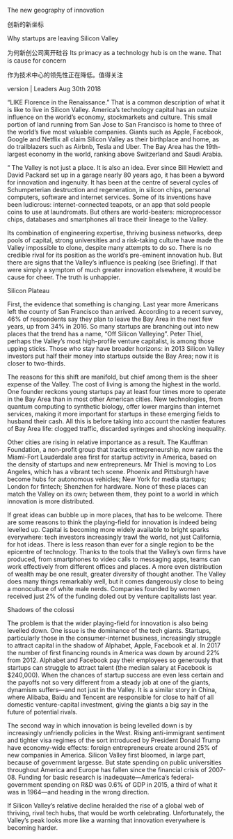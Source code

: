 
The new geography of innovation

创新的新坐标

Why startups are leaving Silicon Valley

为何新创公司离开硅谷
Its primacy as a technology hub is on the wane. That is cause for concern

作为技术中心的领先性正在降低。值得关注

version | Leaders
Aug 30th 2018


“LIKE Florence in the Renaissance.” That is a common description of what it is like to live in Silicon Valley. America’s technology capital has an outsize influence on the world’s economy, stockmarkets and culture. This small portion of land running from San Jose to San Francisco is home to three of the world’s five most valuable companies. Giants such as Apple, Facebook, Google and Netflix all claim Silicon Valley as their birthplace and home, as do trailblazers such as Airbnb, Tesla and Uber. The Bay Area has the 19th-largest economy in the world, ranking above Switzerland and Saudi Arabia.

“
The Valley is not just a place. It is also an idea. Ever since Bill Hewlett and David Packard set up in a garage nearly 80 years ago, it has been a byword for innovation and ingenuity. It has been at the centre of several cycles of Schumpeterian destruction and regeneration, in silicon chips, personal computers, software and internet services. Some of its inventions have been ludicrous: internet-connected teapots, or an app that sold people coins to use at laundromats. But others are world-beaters: microprocessor chips, databases and smartphones all trace their lineage to the Valley.


Its combination of engineering expertise, thriving business networks, deep pools of capital, strong universities and a risk-taking culture have made the Valley impossible to clone, despite many attempts to do so. There is no credible rival for its position as the world’s pre-eminent innovation hub. But there are signs that the Valley’s influence is peaking (see Briefing). If that were simply a symptom of much greater innovation elsewhere, it would be cause for cheer. The truth is unhappier.

Silicon Plateau

First, the evidence that something is changing. Last year more Americans left the county of San Francisco than arrived. According to a recent survey, 46% of respondents say they plan to leave the Bay Area in the next few years, up from 34% in 2016. So many startups are branching out into new places that the trend has a name, “Off Silicon Valleying”. Peter Thiel, perhaps the Valley’s most high-profile venture capitalist, is among those upping sticks. Those who stay have broader horizons: in 2013 Silicon Valley investors put half their money into startups outside the Bay Area; now it is closer to two-thirds.

The reasons for this shift are manifold, but chief among them is the sheer expense of the Valley. The cost of living is among the highest in the world. One founder reckons young startups pay at least four times more to operate in the Bay Area than in most other American cities. New technologies, from quantum computing to synthetic biology, offer lower margins than internet services, making it more important for startups in these emerging fields to husband their cash. All this is before taking into account the nastier features of Bay Area life: clogged traffic, discarded syringes and shocking inequality.

Other cities are rising in relative importance as a result. The Kauffman Foundation, a non-profit group that tracks entrepreneurship, now ranks the Miami-Fort Lauderdale area first for startup activity in America, based on the density of startups and new entrepreneurs. Mr Thiel is moving to Los Angeles, which has a vibrant tech scene. Phoenix and Pittsburgh have become hubs for autonomous vehicles; New York for media startups; London for fintech; Shenzhen for hardware. None of these places can match the Valley on its own; between them, they point to a world in which innovation is more distributed.

If great ideas can bubble up in more places, that has to be welcome. There are some reasons to think the playing-field for innovation is indeed being levelled up. Capital is becoming more widely available to bright sparks everywhere: tech investors increasingly trawl the world, not just California, for hot ideas. There is less reason than ever for a single region to be the epicentre of technology. Thanks to the tools that the Valley’s own firms have produced, from smartphones to video calls to messaging apps, teams can work effectively from different offices and places. A more even distribution of wealth may be one result, greater diversity of thought another. The Valley does many things remarkably well, but it comes dangerously close to being a monoculture of white male nerds. Companies founded by women received just 2% of the funding doled out by venture capitalists last year.

Shadows of the colossi

The problem is that the wider playing-field for innovation is also being levelled down. One issue is the dominance of the tech giants. Startups, particularly those in the consumer-internet business, increasingly struggle to attract capital in the shadow of Alphabet, Apple, Facebook et al. In 2017 the number of first financing rounds in America was down by around 22% from 2012. Alphabet and Facebook pay their employees so generously that startups can struggle to attract talent (the median salary at Facebook is $240,000). When the chances of startup success are even less certain and the payoffs not so very different from a steady job at one of the giants, dynamism suffers—and not just in the Valley. It is a similar story in China, where Alibaba, Baidu and Tencent are responsible for close to half of all domestic venture-capital investment, giving the giants a big say in the future of potential rivals.

The second way in which innovation is being levelled down is by increasingly unfriendly policies in the West. Rising anti-immigrant sentiment and tighter visa regimes of the sort introduced by President Donald Trump have economy-wide effects: foreign entrepreneurs create around 25% of new companies in America. Silicon Valley first bloomed, in large part, because of government largesse. But state spending on public universities throughout America and Europe has fallen since the financial crisis of 2007-08. Funding for basic research is inadequate—America’s federal-government spending on R&amp;D was 0.6% of GDP in 2015, a third of what it was in 1964—and heading in the wrong direction.

If Silicon Valley’s relative decline heralded the rise of a global web of thriving, rival tech hubs, that would be worth celebrating. Unfortunately, the Valley’s peak looks more like a warning that innovation everywhere is becoming harder.


